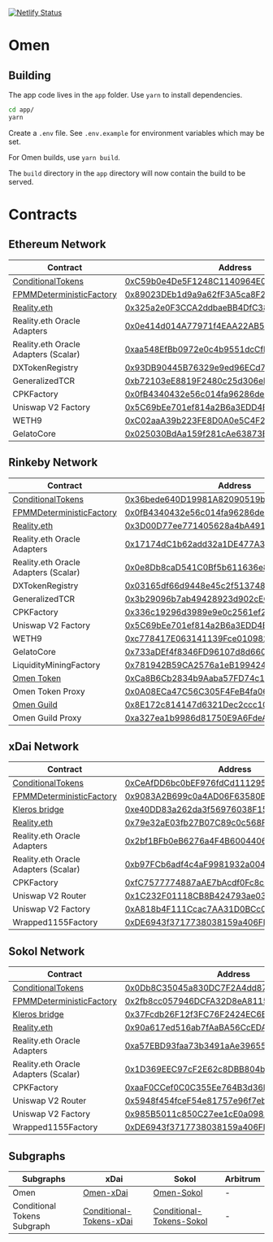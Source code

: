 [![Netlify Status](https://api.netlify.com/api/v1/badges/2da38309-7dbe-43bb-bb2a-ba3186bc3556/deploy-status)](https://app.netlify.com/sites/conditional/deploys)

# Omen

## Building

The app code lives in the `app` folder. Use `yarn` to install dependencies.

```bash
cd app/
yarn
```

Create a `.env` file. See `.env.example` for environment variables which may be set.

For Omen builds, use `yarn build`.

The `build` directory in the `app` directory will now contain the build to be served.

# Contracts

## Ethereum Network

| Contract                                                                               | Address                                                                                                                    |
| -------------------------------------------------------------------------------------- | -------------------------------------------------------------------------------------------------------------------------- |
| [ConditionalTokens](https://github.com/gnosis/conditional-tokens-contracts)            | [0xC59b0e4De5F1248C1140964E0fF287B192407E0C](https://etherscan.io/address/0xC59b0e4De5F1248C1140964E0fF287B192407E0C#code) |
| [FPMMDeterministicFactory](https://github.com/gnosis/conditional-tokens-market-makers) | [0x89023DEb1d9a9a62fF3A5ca8F23Be8d87A576220](https://etherscan.io/address/0x89023DEb1d9a9a62fF3A5ca8F23Be8d87A576220#code) |
| [Reality.eth](https://github.com/realitio/realitio-contracts)                          | [0x325a2e0F3CCA2ddbaeBB4DfC38Df8D19ca165b47](https://etherscan.io/address/0x325a2e0F3CCA2ddbaeBB4DfC38Df8D19ca165b47#code) |
| Reality.eth Oracle Adapters                                                            | [0x0e414d014A77971f4EAA22AB58E6d84D16Ea838E](https://etherscan.io/address/0x0e414d014A77971f4EAA22AB58E6d84D16Ea838E#code) |
| Reality.eth Oracle Adapters (Scalar)                                                   | [0xaa548EfBb0972e0c4b9551dcCfb6B787A1B90082](https://etherscan.io/address/0xaa548EfBb0972e0c4b9551dcCfb6B787A1B90082#code) |
| DXTokenRegistry                                                                        | [0x93DB90445B76329e9ed96ECd74e76D8fbf2590d8](https://etherscan.io/address/0x93db90445b76329e9ed96ecd74e76d8fbf2590d8#code) |
| GeneralizedTCR                                                                         | [0xb72103eE8819F2480c25d306eEAb7c3382fBA612](https://etherscan.io/address/0xb72103eE8819F2480c25d306eEAb7c3382fBA612#code) |
| CPKFactory                                                                             | [0x0fB4340432e56c014fa96286de17222822a9281b](https://etherscan.io/address/0x0fB4340432e56c014fa96286de17222822a9281b#code) |
| Uniswap V2 Factory                                                                     | [0x5C69bEe701ef814a2B6a3EDD4B1652CB9cc5aA6f](https://etherscan.io/address/0x5C69bEe701ef814a2B6a3EDD4B1652CB9cc5aA6f#code) |
| WETH9                                                                                  | [0xC02aaA39b223FE8D0A0e5C4F27eAD9083C756Cc2](https://etherscan.io/address/0xC02aaA39b223FE8D0A0e5C4F27eAD9083C756Cc2#code) |
| GelatoCore                                                                             | [0x025030BdAa159f281cAe63873E68313a703725A5](https://etherscan.io/address/0x025030BdAa159f281cAe63873E68313a703725A5#code) |

## Rinkeby Network

| Contract                                                                               | Address                                                                                                                            |
| -------------------------------------------------------------------------------------- | ---------------------------------------------------------------------------------------------------------------------------------- |
| [ConditionalTokens](https://github.com/gnosis/conditional-tokens-contracts)            | [0x36bede640D19981A82090519bC1626249984c908](https://rinkeby.etherscan.io/address/0x36bede640D19981A82090519bC1626249984c908#code) |
| [FPMMDeterministicFactory](https://github.com/gnosis/conditional-tokens-market-makers) | [0x0fB4340432e56c014fa96286de17222822a9281b](https://rinkeby.etherscan.io/address/0x0fB4340432e56c014fa96286de17222822a9281b#code) |
| [Reality.eth](https://github.com/realitio/realitio-contracts)                          | [0x3D00D77ee771405628a4bA4913175EcC095538da](https://rinkeby.etherscan.io/address/0x3D00D77ee771405628a4bA4913175EcC095538da#code) |
| Reality.eth Oracle Adapters                                                            | [0x17174dC1b62add32a1DE477A357e75b0dcDEed6E](https://rinkeby.etherscan.io/address/0x17174dc1b62add32a1de477a357e75b0dcdeed6e#code) |
| Reality.eth Oracle Adapters (Scalar)                                                   | [0x0e8Db8caD541C0Bf5b611636e81fEc0828bc7902](https://rinkeby.etherscan.io/address/0x0e8Db8caD541C0Bf5b611636e81fEc0828bc7902#code) |
| DXTokenRegistry                                                                        | [0x03165df66d9448e45c2f5137486af3e7e752a352](https://rinkeby.etherscan.io/address/0x03165df66d9448e45c2f5137486af3e7e752a352#code) |
| GeneralizedTCR                                                                         | [0x3b29096b7ab49428923d902cEC3dFEaa49993234](https://rinkeby.etherscan.io/address/0x3b29096b7ab49428923d902cec3dfeaa49993234#code) |
| CPKFactory                                                                             | [0x336c19296d3989e9e0c2561ef21c964068657c38](https://rinkeby.etherscan.io/address/0x336c19296d3989e9e0c2561ef21c964068657c38#code) |
| Uniswap V2 Factory                                                                     | [0x5C69bEe701ef814a2B6a3EDD4B1652CB9cc5aA6f](https://rinkeby.etherscan.io/address/0x5C69bEe701ef814a2B6a3EDD4B1652CB9cc5aA6f#code) |
| WETH9                                                                                  | [0xc778417E063141139Fce010982780140Aa0cD5Ab](https://rinkeby.etherscan.io/address/0xc778417E063141139Fce010982780140Aa0cD5Ab#code) |
| GelatoCore                                                                             | [0x733aDEf4f8346FD96107d8d6605eA9ab5645d632](https://rinkeby.etherscan.io/address/0x733aDEf4f8346FD96107d8d6605eA9ab5645d632#code) |
| LiquidityMiningFactory                                                                 | [0x781942B59CA2576a1eB199424F32998ad450ECA5](https://rinkeby.etherscan.io/address/0x781942B59CA2576a1eB199424F32998ad450ECA5#code) |
| [Omen Token](https://github.com/AugustoL/dxdao-contracts)                              | [0xCa8B6Cb2834b9Aaba57FD74c1Ed8E5F2bCBa47cB](https://rinkeby.etherscan.io/address/0xca8b6cb2834b9aaba57fd74c1ed8e5f2bcba47cb#code) |
| Omen Token Proxy                                                                       | [0x0A08ECa47C56C305F4FeB4fa062AEcd5807BeBb8](https://rinkeby.etherscan.io/address/0x0A08ECa47C56C305F4FeB4fa062AEcd5807BeBb8#code) |
| [Omen Guild](https://github.com/AugustoL/dxdao-contracts)                              | [0x8E172c814147d6321Dec2ccc10F4220670030DD3](https://rinkeby.etherscan.io/address/0x8e172c814147d6321dec2ccc10f4220670030dd3#code) |
| Omen Guild Proxy                                                                       | [0xa327ea1b9986d81750E9A6FdeAb1305589BFC260](https://rinkeby.etherscan.io/address/0xa327ea1b9986d81750E9A6FdeAb1305589BFC260#code) |

## xDai Network

| Contract                                                                               | Address                                                                                                                                        |
| -------------------------------------------------------------------------------------- | ---------------------------------------------------------------------------------------------------------------------------------------------- |
| [ConditionalTokens](https://github.com/gnosis/conditional-tokens-contracts)            | [0xCeAfDD6bc0bEF976fdCd1112955828E00543c0Ce](https://blockscout.com/poa/xdai/address/0xCeAfDD6bc0bEF976fdCd1112955828E00543c0Ce/read-contract) |
| [FPMMDeterministicFactory](https://github.com/gnosis/conditional-tokens-market-makers) | [0x9083A2B699c0a4AD06F63580BDE2635d26a3eeF0](https://blockscout.com/poa/xdai/address/0x9083A2B699c0a4AD06F63580BDE2635d26a3eeF0/contracts)     |
| [Kleros bridge](https://github.com/kleros/cross-chain-realitio-proxy)                  | [0xe40DD83a262da3f56976038F1554Fe541Fa75ecd](https://blockscout.com/poa/xdai/address/0xe40DD83a262da3f56976038F1554Fe541Fa75ecd/contracts)     |
| [Reality.eth](https://github.com/realitio/realitio-contracts)                          | [0x79e32aE03fb27B07C89c0c568F80287C01ca2E57](https://blockscout.com/poa/xdai/address/0x79e32aE03fb27B07C89c0c568F80287C01ca2E57/contracts)     |
| Reality.eth Oracle Adapters                                                            | [0x2bf1BFb0eB6276a4F4B60044068Cb8CdEB89f79B](https://blockscout.com/poa/xdai/address/0x2bf1BFb0eB6276a4F4B60044068Cb8CdEB89f79B/contracts)     |
| Reality.eth Oracle Adapters (Scalar)                                                   | [0xb97FCb6adf4c4aF9981932a004e6CC47173d0Bfc](https://blockscout.com/poa/xdai/address/0xb97FCb6adf4c4aF9981932a004e6CC47173d0Bfc/contracts)     |
| CPKFactory                                                                             | [0xfC7577774887aAE7bAcdf0Fc8ce041DA0b3200f7](https://blockscout.com/poa/xdai/address/0xfC7577774887aAE7bAcdf0Fc8ce041DA0b3200f7/contracts)     |
| Uniswap V2 Router                                                                      | [0x1C232F01118CB8B424793ae03F870aa7D0ac7f77](https://blockscout.com/poa/xdai/address/0x1C232F01118CB8B424793ae03F870aa7D0ac7f77/contracts)     |
| Uniswap V2 Factory                                                                     | [0xA818b4F111Ccac7AA31D0BCc0806d64F2E0737D7](https://blockscout.com/poa/xdai/address/0xA818b4F111Ccac7AA31D0BCc0806d64F2E0737D7/contracts)     |
| Wrapped1155Factory                                                                     | [0xDE6943f3717738038159a406FF157d4eb3238c1B](https://blockscout.com/poa/xdai/address/0xDE6943f3717738038159a406FF157d4eb3238c1B/contracts)     |

## Sokol Network

| Contract                                                                               | Address                                                                                                                                        |
| -------------------------------------------------------------------------------------- | ---------------------------------------------------------------------------------------------------------------------------------------------- |
| [ConditionalTokens](https://github.com/gnosis/conditional-tokens-contracts)            | [0x0Db8C35045a830DC7F2A4dd87ef90e7A9Cd0534f](https://blockscout.com/poa/sokol/address/0x0Db8C35045a830DC7F2A4dd87ef90e7A9Cd0534f/contracts)    |
| [FPMMDeterministicFactory](https://github.com/gnosis/conditional-tokens-market-makers) | [0x2fb8cc057946DCFA32D8eA8115A1Dd630f6efea5](https://blockscout.com/poa/sokol/address/0x2fb8cc057946DCFA32D8eA8115A1Dd630f6efea5/contracts)    |
| [Kleros bridge](https://github.com/kleros/cross-chain-realitio-proxy)                  | [0x37Fcdb26F12f3FC76F2424EC6B94D434a959A0f7](https://blockscout.com/poa/sokol/address/0x37Fcdb26F12f3FC76F2424EC6B94D434a959A0f7/contracts)    |
| [Reality.eth](https://github.com/realitio/realitio-contracts)                          | [0x90a617ed516ab7fAaBA56CcEDA0C5D952f294d03](https://blockscout.com/poa/sokol/address/0x90a617ed516ab7fAaBA56CcEDA0C5D952f294d03/contracts)    |
| Reality.eth Oracle Adapters                                                            | [0xa57EBD93faa73b3491aAe396557D6ceC24fC6984](https://blockscout.com/poa/sokol/address/0xa57EBD93faa73b3491aAe396557D6ceC24fC6984/contracts)    |
| Reality.eth Oracle Adapters (Scalar)                                                   | [0x1D369EEC97cF2E62c8DBB804b3998Bf15bcb67dB](https://blockscout.com/poa/sokol/address/0x1D369EEC97cF2E62c8DBB804b3998Bf15bcb67dB/contracts)    |
| CPKFactory                                                                             | [0xaaF0CCef0C0C355Ee764B3d36bcCF257C527269B](https://blockscout.com/poa/sokol/address/0xaaF0CCef0C0C355Ee764B3d36bcCF257C527269B/contracts)    |
| Uniswap V2 Router                                                                      | [0x5948f454fceF54e81757e96f7ebb2b91A064771c](https://blockscout.com/poa/sokol/address/0x5948f454fceF54e81757e96f7ebb2b91A064771c/contracts)    |
| Uniswap V2 Factory                                                                     | [0x985B5011c850C27ee1cE0a0982B8E9c230596960](https://blockscout.com/poa/sokol/address/0x985B5011c850C27ee1cE0a0982B8E9c230596960/contracts)    |
| Wrapped1155Factory                                                                     | [0xDE6943f3717738038159a406FF157d4eb3238c1B](https://blockscout.com/poa/sokol/address/0xDE6943f3717738038159a406FF157d4eb3238c1B/transactions) |

## Subgraphs

| Subgraphs                   | xDai                                                                                                  | Sokol                                                                                                   | Arbitrum |
| --------------------------- | ----------------------------------------------------------------------------------------------------- | ------------------------------------------------------------------------------------------------------- | -------- |
| Omen                        | [Omen-xDai](https://thegraph.com/explorer/subgraph/protofire/omen-xdai)                               | [Omen-Sokol](https://thegraph.com/explorer/subgraph/protofire/omen-sokol)                               | -        |
| Conditional Tokens Subgraph | [Conditional-Tokens-xDai](https://thegraph.com/explorer/subgraph/davidalbela/conditional-tokens-xdai) | [Conditional-Tokens-Sokol](https://thegraph.com/explorer/subgraph/davidalbela/conditional-tokens-sokol) | -        |
